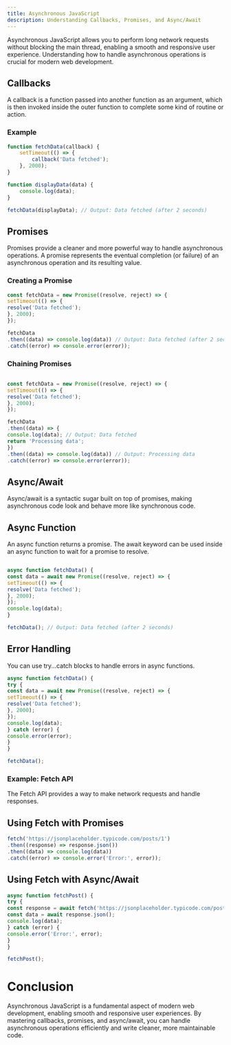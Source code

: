 ```yaml
---
title: Asynchronous JavaScript
description: Understanding Callbacks, Promises, and Async/Await
---
```


Asynchronous JavaScript allows you to perform long network requests without blocking the main thread, enabling a smooth and responsive user experience. Understanding how to handle asynchronous operations is crucial for modern web development.

## Callbacks

A callback is a function passed into another function as an argument, which is then invoked inside the outer function to complete some kind of routine or action.

### Example

```javascript
function fetchData(callback) {
    setTimeout(() => {
        callback('Data fetched');
    }, 2000);
}

function displayData(data) {
    console.log(data);
}

fetchData(displayData); // Output: Data fetched (after 2 seconds)
```

## Promises
Promises provide a cleaner and more powerful way to handle asynchronous operations. A promise represents the eventual completion (or failure) of an asynchronous operation and its resulting value.

### Creating a Promise
```javascript
const fetchData = new Promise((resolve, reject) => {
setTimeout(() => {
resolve('Data fetched');
}, 2000);
});

fetchData
.then((data) => console.log(data)) // Output: Data fetched (after 2 seconds)
.catch((error) => console.error(error));
```
### Chaining Promises
```javascript

const fetchData = new Promise((resolve, reject) => {
setTimeout(() => {
resolve('Data fetched');
}, 2000);
});

fetchData
.then((data) => {
console.log(data); // Output: Data fetched
return 'Processing data';
})
.then((data) => console.log(data)) // Output: Processing data
.catch((error) => console.error(error));
```
## Async/Await
Async/await is a syntactic sugar built on top of promises, making asynchronous code look and behave more like synchronous code.

## Async Function
An async function returns a promise. The await keyword can be used inside an async function to wait for a promise to resolve.

```javascript

async function fetchData() {
const data = await new Promise((resolve, reject) => {
setTimeout(() => {
resolve('Data fetched');
}, 2000);
});
console.log(data);
}

fetchData(); // Output: Data fetched (after 2 seconds)
```
## Error Handling
You can use try...catch blocks to handle errors in async functions.

```javascript
async function fetchData() {
try {
const data = await new Promise((resolve, reject) => {
setTimeout(() => {
resolve('Data fetched');
}, 2000);
});
console.log(data);
} catch (error) {
console.error(error);
}
}

fetchData();
```
### Example: Fetch API
The Fetch API provides a way to make network requests and handle responses.

## Using Fetch with Promises
```javascript
fetch('https://jsonplaceholder.typicode.com/posts/1')
.then((response) => response.json())
.then((data) => console.log(data))
.catch((error) => console.error('Error:', error));
```

## Using Fetch with Async/Await
```javascript
async function fetchPost() {
try {
const response = await fetch('https://jsonplaceholder.typicode.com/posts/1');
const data = await response.json();
console.log(data);
} catch (error) {
console.error('Error:', error);
}
}

fetchPost();
```
# Conclusion
Asynchronous JavaScript is a fundamental aspect of modern web development, enabling smooth and responsive user experiences. By mastering callbacks, promises, and async/await, you can handle asynchronous operations efficiently and write cleaner, more maintainable code.